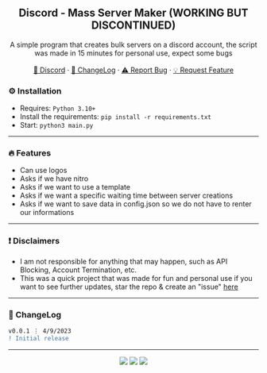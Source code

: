 <div align="center">
  <kbd>
  <a href="https://github.com/sexfrance/Mass-Server-Maker">
  </a>
  </kbd>
  
  <h2 align="center">Discord - Mass Server Maker (WORKING BUT DISCONTINUED)</h2>
  <p align="center">
    A simple program that creates bulk servers on a discord account, the script was made in 15 minutes for personal use, expect some bugs
    <br />
    <br />
    <a href="https://discord.vast.sh/">💬 Discord</a>
    ·
    <a href="https://github.com/sexfrance/Mass-Server-Maker#-changelog">📜 ChangeLog</a>
    ·
    <a href="https://github.com/sexfrance/Mass-Server-Maker/issues">⚠️ Report Bug</a>
    ·
    <a href="https://github.com/sexfrance/Mass-Server-Maker/issues">💡 Request Feature</a>
  </p>
</div>

### ⚙️ Installation

- Requires: `Python 3.10+`
- Install the requirements: `pip install -r requirements.txt`
- Start: `python3 main.py`

---

### 🔥 Features
- Can use logos
- Asks if we have nitro
- Asks if we want to use a template
- Asks if we want a specific waiting time between server creations
- Asks if we want to save data in config.json so we do not have to renter our informations


---


### ❗ Disclaimers

- I am not responsible for anything that may happen, such as API Blocking, Account Termination, etc.
- This was a quick project that was made for fun and personal use if you want to see further updates, star the repo & create an "issue" [here](https://github.com/sexfrance/mass-server-make/issues/new/choose)

---

### 📜 ChangeLog

```diff
v0.0.1 ⋮ 4/9/2023
! Initial release
```

---

<p align="center">
  <img src="https://img.shields.io/github/license/sexfrance/Mass-Server-Maker.svg?style=for-the-badge&labelColor=black&color=f429ff&logo=IOTA"/>
  <img src="https://img.shields.io/github/stars/sexfrance/Mass-Server-Maker.svg?style=for-the-badge&labelColor=black&color=f429ff&logo=IOTA"/>
  <img src="https://img.shields.io/github/languages/top/sexfrance/Mass-Server-Maker.svg?style=for-the-badge&labelColor=black&color=f429ff&logo=python"/>
</p>
